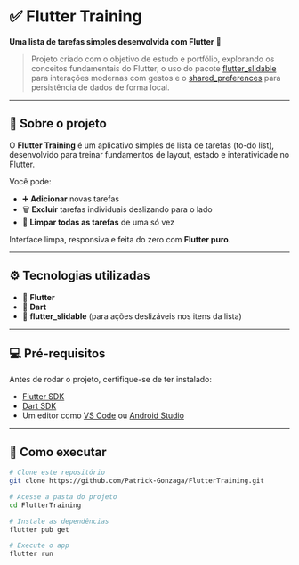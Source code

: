 # ✅ Flutter Training  

**Uma lista de tarefas simples desenvolvida com Flutter** 💙  

> Projeto criado com o objetivo de estudo e portfólio, explorando os conceitos fundamentais do Flutter, o uso do pacote [flutter_slidable](https://pub.dev/packages/flutter_slidable) para interações modernas com gestos e o [shared_preferences](https://pub.dev/packages/shared_preferences) para persistência de dados de forma local.

---

## 🧠 Sobre o projeto

O **Flutter Training** é um aplicativo simples de lista de tarefas (to-do list), desenvolvido para treinar fundamentos de layout, estado e interatividade no Flutter.

Você pode:
- ➕ **Adicionar** novas tarefas  
- 🗑️ **Excluir** tarefas individuais deslizando para o lado  
- 🚮 **Limpar todas as tarefas** de uma só vez  

Interface limpa, responsiva e feita do zero com **Flutter puro**.

---

## ⚙️ Tecnologias utilizadas

- 🧩 **Flutter**
- 🎯 **Dart**
- 📱 **flutter_slidable** (para ações deslizáveis nos itens da lista)

---

## 💻 Pré-requisitos

Antes de rodar o projeto, certifique-se de ter instalado:
- [Flutter SDK](https://flutter.dev/docs/get-started/install)
- [Dart SDK](https://dart.dev/get-dart)
- Um editor como [VS Code](https://code.visualstudio.com/) ou [Android Studio](https://developer.android.com/studio)

---

## 🚀 Como executar

```bash
# Clone este repositório
git clone https://github.com/Patrick-Gonzaga/FlutterTraining.git

# Acesse a pasta do projeto
cd FlutterTraining

# Instale as dependências
flutter pub get

# Execute o app
flutter run

